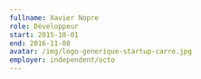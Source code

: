 ```yaml
---
fullname: Xavier Nopre
role: Développeur
start: 2015-10-01
end: 2016-11-08
avatar: /img/logo-generique-startup-carre.jpg
employer: independent/octo
---
```

